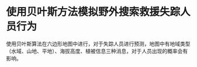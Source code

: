 # 使用贝叶斯方法模拟野外搜索救援失踪人员行为

使用贝叶斯算法在六边形地图中进行，对于失踪人员进行预测，地图中有地域类型（水域、山地、平地）、海拔高度、植被信息三种消息，对于人员出现的概率会有影响。

